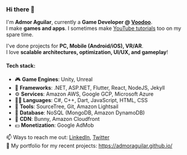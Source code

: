 ### Hi there 👋

I'm **Admor Aguilar**, currently a **Game Developer @ [Voodoo](https://www.voodoo.io/)**.  
I make **games and apps**. I sometimes make [YouTube tutorials](https://www.youtube.com/channel/UCtHm0xFqvpRtPw4IovxJnDw) too on my spare time.

I've done projects for **PC, Mobile (Android/iOS), VR/AR**.  
I love **scalable architectures, optimization, UI/UX, and gameplay**!

#### Tech stack: 
- 🎮 **Game Engines**: Unity, Unreal
- 🎴 **Frameworks**: .NET, ASP.NET, Flutter, React, NodeJS, Jekyll
- ⚙ **Services**: Amazon AWS, Google GCP, Microsoft Azure
- 👨‍💻 **Languages**: C#, C++, Dart, JavaScript, HTML, CSS
- 🔧 **Tools**: SourceTree, Git, Amazon Lightsail
- 📂 **Database**: NoSQL (MongoDB, Amazon DynamoDB)
- 🚚 **CDN**: Bunny, Amazon Cloudfront
- 💵 **Monetization**: Google AdMob

📫 Ways to reach me out: [LinkedIn](https://www.linkedin.com/in/admoraguilar), [Twitter](https://twitter.com/admoraguilar)  
📜 My portfolio for my recent projects: https://admoraguilar.github.io/
